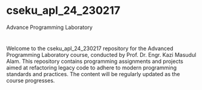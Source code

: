# cseku_apl_24_230217
Advance Programming Laboratory 
#
Welcome to the cseku_apl_24_230217 repository for the Advanced Programming Laboratory course, conducted by Prof. Dr. Engr. Kazi Masudul Alam. This repository contains programming assignments and projects aimed at refactoring legacy code to adhere to modern programming standards and practices. The content will be regularly updated as the course progresses.
